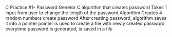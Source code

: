 C Practice #1- Password Genetor
C algorithm that creates password
Takes 1 input from user to change the length of the password
Algorithm Creates 4 random numbers create password
After creating password, algorithm saves it into a pointer
pointer is used to create a file with newly created password
everytime password is generated, is saved in a file

